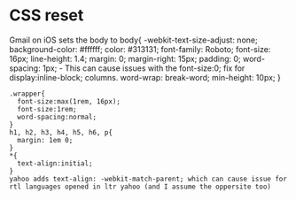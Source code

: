 # CSS reset


Gmail on iOS sets the body to
body{
  -webkit-text-size-adjust: none;
  background-color: #ffffff;
  color: #313131;
  font-family: Roboto;
  font-size: 16px;
  line-height: 1.4;
  margin: 0;
  margin-right: 15px;
  padding: 0;
  word-spacing: 1px;  -  This can cause issues with the font-size:0; fix for display:inline-block; columns.
  word-wrap: break-word;
  min-height: 10px;
}


```
.wrapper{
  font-size:max(1rem, 16px);
  font-size:1rem;
  word-spacing:normal;
}
h1, h2, h3, h4, h5, h6, p{
  margin: 1em 0;
}
*{
  text-align:initial;
}
yahoo adds text-align: -webkit-match-parent; which can cause issue for rtl languages opened in ltr yahoo (and I assume the oppersite too)
```
